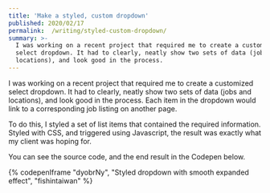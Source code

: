 ```yaml
---
title: 'Make a styled, custom dropdown'
published: 2020/02/17
permalink:  /writing/styled-custom-dropdown/
summary: >-
  I was working on a recent project that required me to create a customized
  select dropdown. It had to clearly, neatly show two sets of data (jobs and
  locations), and look good in the process.
---
```


I was working on a recent project that required me to create a customized select dropdown. It had to clearly, neatly show two sets of data (jobs and locations), and look good in the process. Each item in the dropdown would link to a corresponding job listing on another page.

To do this, I styled a set of list items that contained the required information. Styled with CSS, and triggered using Javascript, the result was exactly what my client was hoping for.

You can see the source code, and the end result in the Codepen below.

{% codepenIframe "dyobrNy", "Styled dropdown with smooth expanded effect", "fishintaiwan" %}
